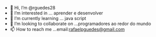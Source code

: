 - 👋 Hi, I’m @rguedes28
- 👀 I’m interested in ...   aprender  e desenvolver
- 🌱 I’m currently learning ... java script     
- 💞️ I’m looking to collaborate on ...programadores ao redor do mundo    
- 📫 How to reach me ...email:rafaelpguedes@gmail.com

<!---
rguedes28/rguedes28 is a ✨ special ✨ repository because its `README.md` (this file) appears on your GitHub profile.
You can click the Preview link to take a look at your changes.
--->
